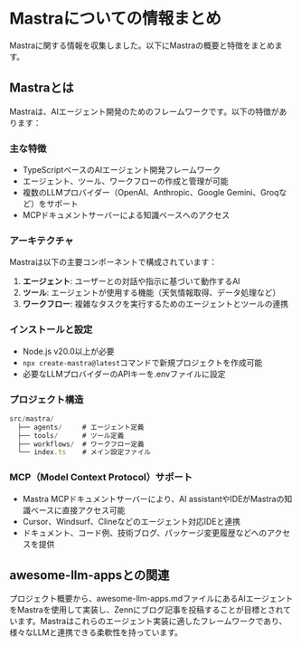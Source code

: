 # Mastraについての情報まとめ

Mastraに関する情報を収集しました。以下にMastraの概要と特徴をまとめます。

## Mastraとは

Mastraは、AIエージェント開発のためのフレームワークです。以下の特徴があります：

### 主な特徴

- TypeScriptベースのAIエージェント開発フレームワーク
- エージェント、ツール、ワークフローの作成と管理が可能
- 複数のLLMプロバイダー（OpenAI、Anthropic、Google Gemini、Groqなど）をサポート
- MCPドキュメントサーバーによる知識ベースへのアクセス

### アーキテクチャ

Mastraは以下の主要コンポーネントで構成されています：

1. **エージェント**: ユーザーとの対話や指示に基づいて動作するAI
2. **ツール**: エージェントが使用する機能（天気情報取得、データ処理など）
3. **ワークフロー**: 複雑なタスクを実行するためのエージェントとツールの連携

### インストールと設定

- Node.js v20.0以上が必要
- `npx create-mastra@latest`コマンドで新規プロジェクトを作成可能
- 必要なLLMプロバイダーのAPIキーを.envファイルに設定

### プロジェクト構造

```jsx
src/mastra/
  ├── agents/     # エージェント定義
  ├── tools/      # ツール定義
  ├── workflows/  # ワークフロー定義
  └── index.ts    # メイン設定ファイル

```

### MCP（Model Context Protocol）サポート

- Mastra MCPドキュメントサーバーにより、AI assistantやIDEがMastraの知識ベースに直接アクセス可能
- Cursor、Windsurf、Clineなどのエージェント対応IDEと連携
- ドキュメント、コード例、技術ブログ、パッケージ変更履歴などへのアクセスを提供

## awesome-llm-appsとの関連

プロジェクト概要から、awesome-llm-apps.mdファイルにあるAIエージェントをMastraを使用して実装し、Zennにブログ記事を投稿することが目標とされています。Mastraはこれらのエージェント実装に適したフレームワークであり、様々なLLMと連携できる柔軟性を持っています。